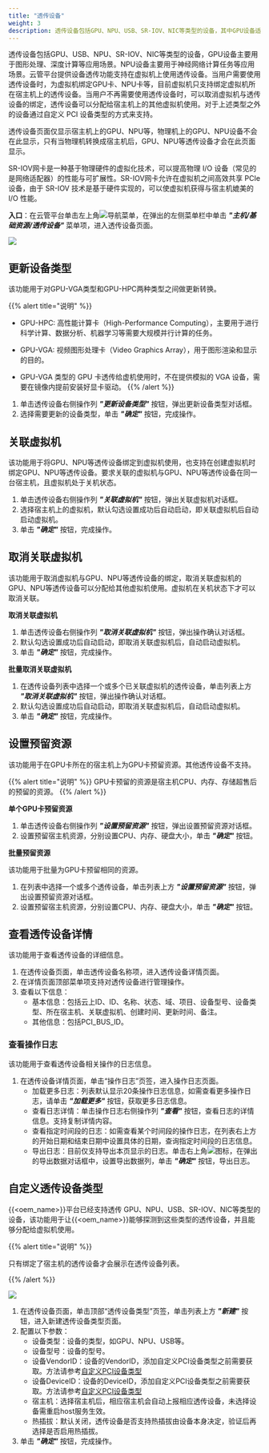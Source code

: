 ```yaml
---
title: "透传设备"
weight: 3
description: 透传设备包括GPU、NPU、USB、SR-IOV、NIC等类型的设备，其中GPU设备适用于图形处理、深度计算等应用场景。 
---
```


透传设备包括GPU、USB、NPU、SR-IOV、NIC等类型的设备，GPU设备主要用于图形处理、深度计算等应用场景。NPU设备主要用于神经网络计算任务等应用场景。云管平台提供设备透传功能支持在虚拟机上使用透传设备。当用户需要使用透传设备时，为虚拟机绑定GPU卡、NPU卡等，目前虚拟机只支持绑定虚拟机所在宿主机上的透传设备。当用户不再需要使用透传设备时，可以取消虚拟机与透传设备的绑定，透传设备可以分配给宿主机上的其他虚拟机使用。对于上述类型之外的设备通过自定义 PCI 设备类型的方式来支持。

透传设备页面仅显示宿主机上的GPU、NPU等，物理机上的GPU、NPU设备不会在此显示，只有当物理机转换成宿主机后，GPU、NPU等透传设备才会在此页面显示。

SR-IOV网卡是一种基于物理硬件的虚拟化技术，可以提高物理 I/O 设备（常见的是网络适配器）的性能与可扩展性。SR-IOV网卡允许在虚拟机之间高效共享 PCIe 设备，由于 SR-IOV 技术是基于硬件实现的，可以使虚拟机获得与宿主机媲美的 I/O 性能。

**入口**：在云管平台单击左上角![](../../../images/intro/nav.png)导航菜单，在弹出的左侧菜单栏中单击 **_"主机/基础资源/透传设备"_** 菜单项，进入透传设备页面。

  ![](../../../images/computing/gpu1.png)


## 更新设备类型

该功能用于对GPU-VGA类型和GPU-HPC两种类型之间做更新转换。

{{% alert title="说明" %}}
- GPU-HPC: 高性能计算卡（High-Performance Computing），主要用于进行科学计算、数据分析、机器学习等需要大规模并行计算的任务。

- GPU-VGA: 视频图形处理卡（Video Graphics Array），用于图形渲染和显示的目的。

- GPU-VGA 类型的 GPU 卡透传给虚机使用时，不在提供模拟的 VGA 设备，需要在镜像内提前安装好显卡驱动。
{{% /alert %}}

1. 单击透传设备右侧操作列 **_"更新设备类型"_** 按钮，弹出更新设备类型对话框。
2. 选择需要更新的设备类型，单击 **_"确定"_** 按钮，完成操作。

## 关联虚拟机

该功能用于将GPU、NPU等透传设备绑定到虚拟机使用，也支持在创建虚拟机时绑定GPU、NPU等透传设备。要求关联的虚拟机与GPU、NPU等透传设备在同一台宿主机，且虚拟机处于关机状态。

1. 单击透传设备右侧操作列 **_"关联虚拟机"_** 按钮，弹出关联虚拟机对话框。
2. 选择宿主机上的虚拟机，默认勾选设置成功后自动启动，即关联虚拟机后自动启动虚拟机。
3. 单击 **_"确定"_** 按钮，完成操作。

## 取消关联虚拟机

该功能用于取消虚拟机与GPU、NPU等透传设备的绑定，取消关联虚拟机的GPU、NPU等透传设备可以分配给其他虚拟机使用。虚拟机在关机状态下才可以取消关联。

**取消关联虚拟机**

1. 单击透传设备右侧操作列 **_"取消关联虚拟机"_** 按钮，弹出操作确认对话框。
2. 默认勾选设置成功后自动启动，即取消关联虚拟机后，自动启动虚拟机。
3. 单击 **_"确定"_** 按钮，完成操作。

**批量取消关联虚拟机**

1. 在透传设备列表中选择一个或多个已关联虚拟机的透传设备，单击列表上方 **_"取消关联虚拟机"_** 按钮，弹出操作确认对话框。
2. 默认勾选设置成功后自动启动，即取消关联虚拟机后，自动启动虚拟机。
3. 单击 **_"确定"_** 按钮，完成操作。

## 设置预留资源

该功能用于在GPU卡所在的宿主机上为GPU卡预留资源。其他透传设备不支持。

{{% alert title="说明" %}}
GPU卡预留的资源是宿主机CPU、内存、存储超售后的预留的资源。
{{% /alert %}}

**单个GPU卡预留资源**

1. 单击透传设备右侧操作列 **_"设置预留资源"_** 按钮，弹出设置预留资源对话框。
2. 设置预留宿主机资源，分别设置CPU、内存、硬盘大小，单击 **_"确定"_** 按钮。

**批量预留资源**

该功能用于批量为GPU卡预留相同的资源。

1. 在列表中选择一个或多个透传设备，单击列表上方 **_"设置预留资源"_** 按钮，弹出设置预留资源对话框。
2. 设置预留宿主机资源，分别设置CPU、内存、硬盘大小，单击 **_"确定"_** 按钮。

## 查看透传设备详情

该功能用于查看透传设备的详细信息。

1. 在透传设备页面，单击透传设备名称项，进入透传设备详情页面。
2. 在详情页面顶部菜单项支持对透传设备进行管理操作。
3. 查看以下信息：
   - 基本信息：包括云上ID、ID、名称、状态、域、项目、设备型号、设备类型、所在宿主机、关联虚拟机、创建时间、更新时间、备注。
   - 其他信息：包括PCI_BUS_ID。

### 查看操作日志

该功能用于查看透传设备相关操作的日志信息。

1. 在透传设备详情页面，单击“操作日志”页签，进入操作日志页面。
    - 加载更多日志：列表默认显示20条操作日志信息，如需查看更多操作日志，请单击 **_"加载更多"_** 按钮，获取更多日志信息。
    - 查看日志详情：单击操作日志右侧操作列 **_"查看"_** 按钮，查看日志的详情信息。支持复制详情内容。
    - 查看指定时间段的日志：如需查看某个时间段的操作日志，在列表右上方的开始日期和结束日期中设置具体的日期，查询指定时间段的日志信息。
    - 导出日志：目前仅支持导出本页显示的日志。单击右上角![](../../../images/system/download.png)图标，在弹出的导出数据对话框中，设置导出数据列，单击 **_"确定"_** 按钮，导出日志。

## 自定义透传设备类型

{{<oem_name>}}平台已经支持透传 GPU、NPU、USB、SR-IOV、NIC等类型的设备，该功能用于让{{<oem_name>}}能够探测到这些类型的透传设备，并且能够分配给虚拟机使用。

{{% alert title="说明" %}}

只有绑定了宿主机的透传设备才会展示在透传设备列表。

{{% /alert %}}

  ![](../../../images/computing/pci.png)

1. 在透传设备页面，单击顶部“透传设备类型”页签，单击列表上方 **_"新建"_** 按钮，进入新建透传设备类型页面。
2. 配置以下参数：
     - 设备类型：设备的类型，如GPU、NPU、USB等。
     - 设备型号：设备的型号。
     - 设备VendorID：设备的VendorID，添加自定义PCI设备类型之前需要获取。方法请参考[自定义PCI设备类型](../../../../function_principle/onpremise/vminstance/passthrough/custom-pci-devices/)
     - 设备DeviceID：设备的DeviceID，添加自定义PCI设备类型之前需要获取。方法请参考[自定义PCI设备类型](../../../../function_principle/onpremise/vminstance/passthrough/custom-pci-devices/)
     - 宿主机：选择宿主机后，相应宿主机会自动上报相应透传设备，未选择设备需重启host服务生效。
     - 热插拔：默认关闭，透传设备是否支持热插拔由设备本身决定，验证后再选择是否启用热插拔。
3. 单击 **_"确定"_** 按钮，完成操作。





